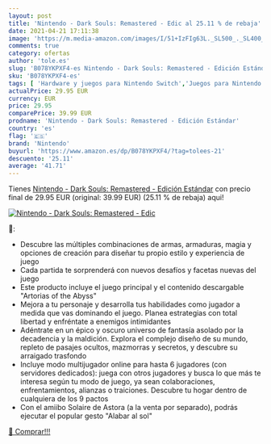 ```yaml
---
layout: post
title: 'Nintendo - Dark Souls: Remastered - Edic al 25.11 % de rebaja'
date: 2021-04-21 17:11:38
image: 'https://m.media-amazon.com/images/I/51+IzFIg63L._SL500_._SL400_.jpg'
comments: true
category: ofertas
author: 'tole.es'
slug: 'B078YKPXF4-es Nintendo - Dark Souls: Remastered - Edición Estándar'
sku: 'B078YKPXF4-es'
tags: [ 'Hardware y juegos para Nintendo Switch','Juegos para Nintendo Switch','Videojuegos','nintendo', ]
actualPrice: 29.95 EUR
currency: EUR
price: 29.95
comparePrice: 39.99 EUR
prodname: 'Nintendo - Dark Souls: Remastered - Edición Estándar'
country: 'es'
flag: '🇪🇸'
brand: 'Nintendo'
buyurl: 'https://www.amazon.es/dp/B078YKPXF4/?tag=tolees-21'
descuento: '25.11'
average: '41.71'
---
```


Tienes [Nintendo - Dark Souls: Remastered - Edición Estándar](https://www.amazon.es/dp/B078YKPXF4/?tag=tolees-21) con precio final de  29.95 EUR (original: 39.99 EUR) (25.11 %  de rebaja) aqui!

[![Nintendo - Dark Souls: Remastered - Edic](https://m.media-amazon.com/images/I/51+IzFIg63L._SL500_._SL400_.jpg)](https://www.amazon.es/dp/B078YKPXF4/?tag=tolees-21)

🔎:

- Descubre las múltiples combinaciones de armas, armaduras, magia y opciones de creación para diseñar tu propio estilo y experiencia de juego
- Cada partida te sorprenderá con nuevos desafíos y facetas nuevas del juego
- Este producto incluye el juego principal y el contenido descargable "Artorias of the Abyss"
- Mejora a tu personaje y desarrolla tus habilidades como jugador a medida que vas dominando el juego. Planea estrategias con total libertad y enfréntate a enemigos intimidantes
- Adéntrate en un épico y oscuro universo de fantasía asolado por la decadencia y la maldición. Explora el complejo diseño de su mundo, repleto de pasajes ocultos, mazmorras y secretos, y descubre su arraigado trasfondo
- Incluye modo multijugador online para hasta 6 jugadores (con servidores dedicados): juega con otros jugadores y busca lo que más te interesa según tu modo de juego, ya sean colaboraciones, enfrentamientos, alianzas o traiciones. Descubre tu hogar dentro de cualquiera de los 9 pactos
- Con el amiibo Solaire de Astora (a la venta por separado), podrás ejecutar el popular gesto "Alabar al sol"

[🛒 Comprar!!!](https://www.amazon.es/dp/B078YKPXF4/?tag=tolees-21)

